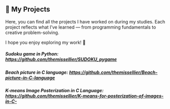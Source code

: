 ## 💼 My Projects

Here, you can find all the projects I have worked on during my studies.
Each project reflects what I’ve learned — from programming fundamentals to creative problem-solving.

I hope you enjoy exploring my work! 🚀


##### Sudoku game in Python: https://github.com/themissellier/SUDOKU_pygame

##### Beach picture in C language: https://github.com/themissellier/Beach-picture-in-C-language

##### K-means Image Posterization in C Language: https://github.com/themissellier/K-means-for-posterization-of-images-in-C-

